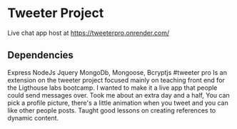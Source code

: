# Tweeter Project

Live chat app host at https://tweeterpro.onrender.com/

## Dependencies
Express NodeJs Jquery MongoDb, Mongoose, Bcryptjs
 #tweeter pro
 Is an extension on the tweeter project focused mainly on teaching front end for the Ligthouse labs bootcamp. I wanted to make it a live app that people could send messages over. Took me about an extra day and a half, You can pick a profile picture, there's a little animation when you tweet and you can like other people posts. Taught good lessons on creating references to dynamic content.
